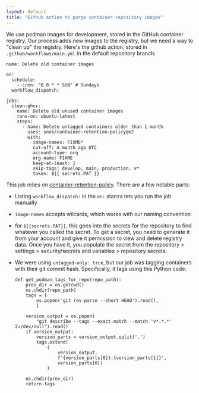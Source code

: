 ```yaml
---
layout: default
title: "Github action to purge container repository images"
---
```


We use podman images for development, stored in the GitHub container registry. Our process adds new images to the registry, but we need a way to "clean up" the registry. Here's the github action, stored in `.github/workflows/main.yml` in the default repository branch:

    name: Delete old container images

    on:
      schedule:
        - cron: "0 0 * * SUN" # Sundays
      workflow_dispatch:

    jobs:
      clean-ghcr:
        name: Delete old unused container images
        runs-on: ubuntu-latest
        steps:
          - name: Delete untagged containers older than 1 month
            uses: snok/container-retention-policy@v2
            with:
              image-names: FIXME*
              cut-off: A month ago UTC
              account-type: org
              org-name: FIXME
              keep-at-least: 1
              skip-tags: develop, main, production, v*
              token: ${{ secrets.PAT }}

This job relies on [container-retention-policy](https://github.com/snok/container-retention-policy). There are a few notable parts:

  * Listing `workflow_dispatch:` in the `on:` stanza lets you run the job manually
  * `image-names` accepts wilcards, which works with our naming convention
  * for `${{secrets.PAT}}`, this goes into the secrets for the repository to find whatever you called the secret. To get a secret, you need to generate it from your account and give it permission to view and delete registry data. Once you have it, you populate the secret from the repository > settings > security/secrets and variables > repository secrets.

  * We were using `untagged-only: true`, but our job was tagging containers with their git commit hash. Specifically, it tags using this Python code:
  
        def get_podman_tags_for_repo(repo_path):
            prev_dir = os.getcwd()
            os.chdir(repo_path)
            tags = [
                os.popen('git rev-parse --short HEAD').read(),
                ]

            version_output = os.popen(
                "git describe --tags --exact-match --match 'v*.*.*' 2>/dev/null").read()
            if version_output:
                version_parts = version_output.split('.')
                tags.extend(
                    (
                        version_output,
                        f'{version_parts[0]}.{version_parts[1]}',
                        version_parts[0])
                    )

            os.chdir(prev_dir)
            return tags

